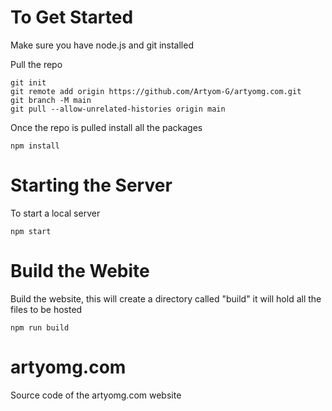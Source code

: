 # To Get Started

Make sure you have node.js and git installed

Pull the repo
```
git init
git remote add origin https://github.com/Artyom-G/artyomg.com.git
git branch -M main
git pull --allow-unrelated-histories origin main
```

Once the repo is pulled install all the packages
```
npm install
```

# Starting the Server
To start a local server
```
npm start
```

# Build the Webite
Build the website, this will create a directory called "build" it will hold all the files to be hosted
```
npm run build
```

# artyomg.com
Source code of the artyomg.com website
